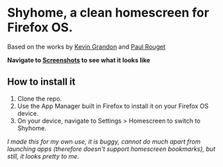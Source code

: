 # Shyhome, a clean homescreen for Firefox OS.

Based on the works by [Kevin Grandon](https://github.com/KevinGrandon) and [Paul Rouget](http://paulrouget.com/e/riverscreen/)

**Navigate to [Screenshots](https://github.com/Schoewilliam/Shyhome/tree/master/screenshots) to see what it looks like**

## How to install it

1. Clone the repo.
2. Use the App Manager built in Firefox to install it on your Firefox OS device.
3. On your device, navigate to Settings > Homescreen to switch to Shyhome.

*I made this for my own use, it is buggy, cannot do much apart from launching apps (therefore doesn't support homescreen bookmarks), but still, it looks pretty to me.*
